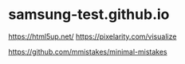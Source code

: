 # samsung-test.github.io

https://html5up.net/
https://pixelarity.com/visualize


https://github.com/mmistakes/minimal-mistakes
 